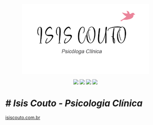 <p align="center"><img src="./app/assets/images/logo/nome_preto.png" width="400"></p>

<p align="center">
<a href="https://jekyllrb.com/"><img src="https://img.shields.io/badge/jekyll-4.2v-success.svg"/></a> 
<a href="https://pages.github.com/"><img src="https://img.shields.io/badge/hosting-github pages-green.svg"/></a> 
<a href="https://rubytogether.org/?source=rubygems"><img src="https://img.shields.io/badge/ruby-2.7v-blue"/></a> 
<a href="https://getbootstrap.com/docs/5.0/layout/containers/"><img src="https://img.shields.io/badge/bootstrap-5v-blueviolet"/></a> 
</p>

# *# Isis Couto - Psicologia Clínica*
<a href="https://isiscouto.com.br">isiscouto.com.br</a>
